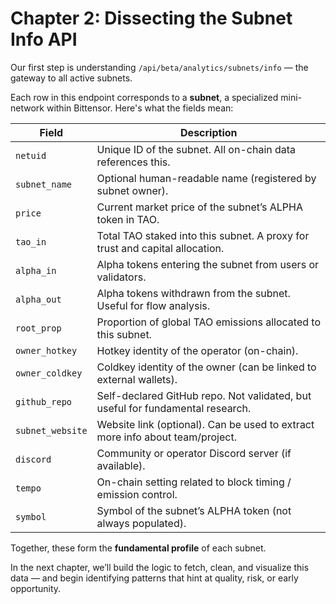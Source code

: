 
# Chapter 2: Dissecting the Subnet Info API

Our first step is understanding `/api/beta/analytics/subnets/info` — the gateway to all active subnets.

Each row in this endpoint corresponds to a **subnet**, a specialized mini-network within Bittensor. Here's what the fields mean:

| Field              | Description |
|--------------------|-------------|
| `netuid`           | Unique ID of the subnet. All on-chain data references this. |
| `subnet_name`      | Optional human-readable name (registered by subnet owner). |
| `price`            | Current market price of the subnet’s ALPHA token in TAO. |
| `tao_in`           | Total TAO staked into this subnet. A proxy for trust and capital allocation. |
| `alpha_in`         | Alpha tokens entering the subnet from users or validators. |
| `alpha_out`        | Alpha tokens withdrawn from the subnet. Useful for flow analysis. |
| `root_prop`        | Proportion of global TAO emissions allocated to this subnet. |
| `owner_hotkey`     | Hotkey identity of the operator (on-chain). |
| `owner_coldkey`    | Coldkey identity of the owner (can be linked to external wallets). |
| `github_repo`      | Self-declared GitHub repo. Not validated, but useful for fundamental research. |
| `subnet_website`   | Website link (optional). Can be used to extract more info about team/project. |
| `discord`          | Community or operator Discord server (if available). |
| `tempo`            | On-chain setting related to block timing / emission control. |
| `symbol`           | Symbol of the subnet’s ALPHA token (not always populated). |

Together, these form the **fundamental profile** of each subnet.

In the next chapter, we’ll build the logic to fetch, clean, and visualize this data — and begin identifying patterns that hint at quality, risk, or early opportunity.
